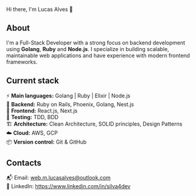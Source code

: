Hi there, I'm Lucas Alves 👋

## About  
I'm a Full-Stack Developer with a strong focus on backend development using **Golang**, **Ruby** and **Node.js**. I specialize in building scalable, maintainable web applications and have experience with modern frontend frameworks.

## Current stack  
⚡️ **Main languages:** Golang | Ruby | Elixir | Node.js  
📡 **Backend:** Ruby on Rails, Phoenix, Golang, Nest.js  
🎉 **Frontend:** React.js, Next.js  
🧪 **Testing:** TDD, BDD  
🏗️ **Architecture:** Clean Architecture, SOLID principles, Design Patterns  
☁️ **Cloud:** AWS, GCP  
📦 **Version control:** Git & GitHub  

## Contacts  
📬 Email: web.m.lucasalves@outlook.com  
👤 LinkedIn: https://www.linkedin.com/in/silva4dev
